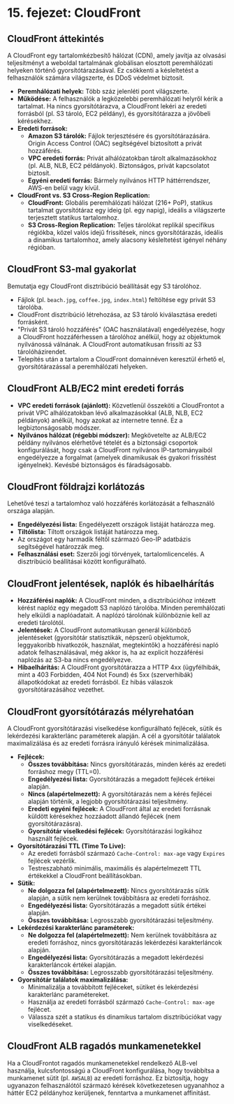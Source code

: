 # 15. fejezet: CloudFront

## CloudFront áttekintés
A CloudFront egy tartalomkézbesítő hálózat (CDN), amely javítja az olvasási teljesítményt a weboldal tartalmának globálisan elosztott peremhálózati helyeken történő gyorsítótárazásával. Ez csökkenti a késleltetést a felhasználók számára világszerte, és DDoS védelmet biztosít.
-   **Peremhálózati helyek:** Több száz jelenléti pont világszerte.
-   **Működése:** A felhasználók a legközelebbi peremhálózati helyről kérik a tartalmat. Ha nincs gyorsítótárazva, a CloudFront lekéri az eredeti forrásból (pl. S3 tároló, EC2 példány), és gyorsítótárazza a jövőbeli kérésekhez.
-   **Eredeti források:**
    -   **Amazon S3 tárolók:** Fájlok terjesztésére és gyorsítótárazására. Origin Access Control (OAC) segítségével biztosított a privát hozzáférés.
    -   **VPC eredeti forrás:** Privát alhálózatokban tárolt alkalmazásokhoz (pl. ALB, NLB, EC2 példányok). Biztonságos, privát kapcsolatot biztosít.
    -   **Egyéni eredeti forrás:** Bármely nyilvános HTTP háttérrendszer, AWS-en belül vagy kívül.
-   **CloudFront vs. S3 Cross-Region Replication:**
    -   **CloudFront:** Globális peremhálózati hálózat (216+ PoP), statikus tartalmat gyorsítótáraz egy ideig (pl. egy napig), ideális a világszerte terjesztett statikus tartalomhoz.
    -   **S3 Cross-Region Replication:** Teljes tárolókat replikál specifikus régiókba, közel valós idejű frissítések, nincs gyorsítótárazás, ideális a dinamikus tartalomhoz, amely alacsony késleltetést igényel néhány régióban.

## CloudFront S3-mal gyakorlat
Bemutatja egy CloudFront disztribúció beállítását egy S3 tárolóhoz.
-   Fájlok (pl. `beach.jpg`, `coffee.jpg`, `index.html`) feltöltése egy privát S3 tárolóba.
-   CloudFront disztribúció létrehozása, az S3 tároló kiválasztása eredeti forrásként.
-   "Privát S3 tároló hozzáférés" (OAC használatával) engedélyezése, hogy a CloudFront hozzáférhessen a tárolóhoz anélkül, hogy az objektumok nyilvánossá válnának. A CloudFront automatikusan frissíti az S3 tárolóházirendet.
-   Telepítés után a tartalom a CloudFront domainnéven keresztül érhető el, gyorsítótárazással a peremhálózati helyeken.

## CloudFront ALB/EC2 mint eredeti forrás
-   **VPC eredeti források (ajánlott):** Közvetlenül összeköti a CloudFrontot a privát VPC alhálózatokban lévő alkalmazásokkal (ALB, NLB, EC2 példányok) anélkül, hogy azokat az internetre tenné. Ez a legbiztonságosabb módszer.
-   **Nyilvános hálózat (régebbi módszer):** Megkövetelte az ALB/EC2 példány nyilvános elérhetővé tételét és a biztonsági csoportok konfigurálását, hogy csak a CloudFront nyilvános IP-tartományaiból engedélyezze a forgalmat (amelyek dinamikusak és gyakori frissítést igényelnek). Kevésbé biztonságos és fáradságosabb.

## CloudFront földrajzi korlátozás
Lehetővé teszi a tartalomhoz való hozzáférés korlátozását a felhasználó országa alapján.
-   **Engedélyezési lista:** Engedélyezett országok listáját határozza meg.
-   **Tiltólista:** Tiltott országok listáját határozza meg.
-   Az országot egy harmadik féltől származó Geo-IP adatbázis segítségével határozzák meg.
-   **Felhasználási eset:** Szerzői jogi törvények, tartalomlicencelés. A disztribúció beállításai között konfigurálható.

## CloudFront jelentések, naplók és hibaelhárítás
-   **Hozzáférési naplók:** A CloudFront minden, a disztribúcióhoz intézett kérést naplóz egy megadott S3 naplózó tárolóba. Minden peremhálózati hely elküldi a naplóadatait. A naplózó tárolónak különböznie kell az eredeti tárolótól.
-   **Jelentések:** A CloudFront automatikusan generál különböző jelentéseket (gyorsítótár statisztikák, népszerű objektumok, leggyakoribb hivatkozók, használat, megtekintők) a hozzáférési napló adatok felhasználásával, még akkor is, ha az explicit hozzáférési naplózás az S3-ba nincs engedélyezve.
-   **Hibaelhárítás:** A CloudFront gyorsítótárazza a HTTP 4xx (ügyfélhibák, mint a 403 Forbidden, 404 Not Found) és 5xx (szerverhibák) állapotkódokat az eredeti forrásból. Ez hibás válaszok gyorsítótárazásához vezethet.

## CloudFront gyorsítótárazás mélyrehatóan
A CloudFront gyorsítótárazási viselkedése konfigurálható fejlécek, sütik és lekérdezési karakterlánc paraméterek alapján. A cél a gyorsítótár találatok maximalizálása és az eredeti forrásra irányuló kérések minimalizálása.
-   **Fejlécek:**
    -   **Összes továbbítása:** Nincs gyorsítótárazás, minden kérés az eredeti forráshoz megy (TTL=0).
    -   **Engedélyezési lista:** Gyorsítótárazás a megadott fejlécek értékei alapján.
    -   **Nincs (alapértelmezett):** A gyorsítótárazás nem a kérés fejlécei alapján történik, a legjobb gyorsítótárazási teljesítmény.
    -   **Eredeti egyéni fejlécek:** A CloudFront által az eredeti forrásnak küldött kérésekhez hozzáadott állandó fejlécek (nem gyorsítótárazásra).
    -   **Gyorsítótár viselkedési fejlécek:** Gyorsítótárazási logikához használt fejlécek.
-   **Gyorsítótárazási TTL (Time To Live):**
    -   Az eredeti forrásból származó `Cache-Control: max-age` vagy `Expires` fejlécek vezérlik.
    -   Testreszabható minimális, maximális és alapértelmezett TTL értékekkel a CloudFront beállításokban.
-   **Sütik:**
    -   **Ne dolgozza fel (alapértelmezett):** Nincs gyorsítótárazás sütik alapján, a sütik nem kerülnek továbbításra az eredeti forráshoz.
    -   **Engedélyezési lista:** Gyorsítótárazás a megadott sütik értékei alapján.
    -   **Összes továbbítása:** Legrosszabb gyorsítótárazási teljesítmény.
-   **Lekérdezési karakterlánc paraméterek:**
    -   **Ne dolgozza fel (alapértelmezett):** Nem kerülnek továbbításra az eredeti forráshoz, nincs gyorsítótárazás lekérdezési karakterláncok alapján.
    -   **Engedélyezési lista:** Gyorsítótárazás a megadott lekérdezési karakterláncok értékei alapján.
    -   **Összes továbbítása:** Legrosszabb gyorsítótárazási teljesítmény.
-   **Gyorsítótár találatok maximalizálása:**
    -   Minimalizálja a továbbított fejléceket, sütiket és lekérdezési karakterlánc paramétereket.
    -   Használja az eredeti forrásból származó `Cache-Control: max-age` fejlécet.
    -   Válassza szét a statikus és dinamikus tartalom disztribúciókat vagy viselkedéseket.

## CloudFront ALB ragadós munkamenetekkel
Ha a CloudFrontot ragadós munkamenetekkel rendelkező ALB-vel használja, kulcsfontosságú a CloudFront konfigurálása, hogy továbbítsa a munkamenet sütit (pl. `AWSALB`) az eredeti forráshoz. Ez biztosítja, hogy ugyanazon felhasználótól származó kérések következetesen ugyanahhoz a háttér EC2 példányhoz kerüljenek, fenntartva a munkamenet affinitást.